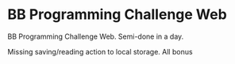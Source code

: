# BB Programming Challenge Web
 BB Programming Challenge Web. Semi-done in a day.
 
 Missing saving/reading action to local storage.
 All bonus
